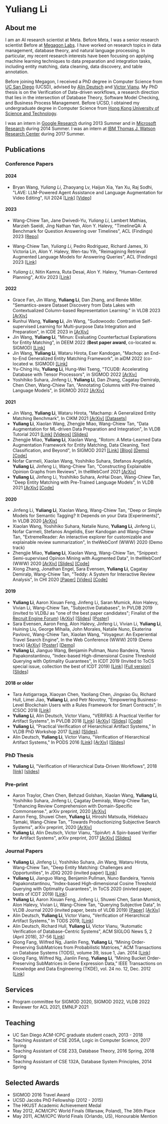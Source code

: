 # Yuliang Li

## About me

I am an AI research scientist at Meta. Before Meta, I was a senior research scientist Before at [Megagon Labs](https://megagon.ai/). I have worked on research topics in data management, database theory, and natural language processing. In particular, my recent research interests have been focusing on applying machine learning techniques to data preparation and integration tasks, including entity matching, data cleaning, data discovery, and table annotation.

Before joining Megagon, I received a PhD degree in Computer Science from [UC San Diego](http://www.cs.ucsd.edu/) (UCSD), advised by [Alin Deutsch](http://db.ucsd.edu/People/alin/) and [Victor Vianu](https://cseweb.ucsd.edu/~vianu/). My PhD thesis is on the Verification of Data-driven workflows, a research direction that lies in the intersection of Database Theory, Software Model Checking, and Business Process Management. Before UCSD,  I obtained my undergraduate degree in Computer Science from [Hong Kong University of Science and Technology](http://www.ust.hk). 

I was an intern in [Google Research](https://research.google.com/) during 2013 Summer and in [Microsoft Research](https://www.microsoft.com/en-us/research/group/data-management-exploration-and-mining-dmx/) during 2014 Summer. I was an intern at [IBM Thomas J. Watson Research Center](http://www.research.ibm.com/labs/watson/index.shtml) during 2017 Summer.


## Publications

### Conference Papers

#### 2024

* Bryan Wang, *Yuliang Li*, Zhaoyang Lv, Haijun Xia, Yan Xu, Raj Sodhi, "LAVE: LLM-Powered Agent Assistance and Language Augmentation for Video Editing", IUI 2024 [[Link]](https://arxiv.org/abs/2402.10294) [[Video]](https://www.youtube.com/watch?v=t3jAqp0D3FI)

#### 2023

* Wang-Chiew Tan, Jane Dwivedi-Yu, *Yuliang Li*, Lambert Mathias, Marzieh Saeidi, Jing Nathan Yan, Alon Y. Halevy, "TimelineQA: A Benchmark for Question Answering over Timelines", ACL (Findings) 2023 [[Repo]](https://github.com/facebookresearch/TimelineQA)

* Wang-Chiew Tan, *Yuliang Li*, Pedro Rodriguez, Richard James, Xi Victoria Lin, Alon Y. Halevy, Wen-tau Yih, "Reimagining Retrieval Augmented Language Models for Answering Queries", ACL (Findings) 2023 [[Link]](https://arxiv.org/abs/2306.01061)

* *Yuliang Li*, Nitin Kamra, Ruta Desai, Alon Y. Halevy, "Human-Centered Planning", ArXiv 2023 [[Link]](https://arxiv.org/abs/2311.04403)

#### 2022

* Grace Fan, Jin Wang, **Yuliang Li**, Dan Zhang, and Renée Miller. "Semantics-aware Dataset Discovery from Data Lakes with Contextualized Column-based Representation Learning." in VLDB 2023 [[ArXiv]](https://arxiv.org/pdf/2210.01922.pdf)
* Runhui Wang, **Yuliang Li**, Jin Wang, "Sudowoodo: Contrastive Self-supervised Learning for Multi-purpose Data Integration and Preparation", in ICDE 2023 in [[ArXiv]](https://arxiv.org/abs/2207.04122)
* Jin Wang, **Yuliang Li**, "Minun: Evaluating Counterfactual Explanations for Entity Matching", in DEEM 2022 (**Best paper award**, co-located w. SIGMOD) [[Link]](https://drive.google.com/file/d/1FV7zJdSUfK4foeu5vq_B_PgtNnOZqfbn/view)
* Jin Wang, **Yuliang Li**, Wataru Hirota, Eser Kandogan, "Machop: an End-to-End Generalized Entity Matching Framework", in aiDM 2022 (co-located w. SIGMOD) [[Link]](https://drive.google.com/file/d/1YeLlq2JtYshD2M8yRAliE2EY1YEaJv60/view?usp=sharing)
* Yu-Ching Hu, **Yuliang Li**, Hung-Wei Tseng, "TCUDB: Accelerating Database with Tensor Processors", in SIGMOD 2022 [[ArXiv]](https://arxiv.org/pdf/2112.07552.pdf)
* Yoshihiko Suhara, Jinfeng Li, **Yuliang Li**, Dan Zhang, Cagatay Demiralp, Chen Chen, Wang-Chiew Tan, "Annotating Columns with Pre-trained Language Models", in SIGMOD 2022 [[ArXiv]](https://arxiv.org/pdf/2104.01785.pdf)


#### 2021
* Jin Wang, **Yuliang Li**, Wataru Hirota, "Machamp: A Generalized Entity Matching Benchmark", In CIKM 2021 [[ArXiv]](https://arxiv.org/abs/2106.08455v) [[Datasets]](https://github.com/megagonlabs/machamp)
* **Yuliang Li**, Xiaolan Wang, Zhengjie Miao, Wang-Chiew Tan, "Data Augmentation for ML-driven Data Preparation and Integration", In VLDB Tutorial 2021 [[Link]](http://vldb.org/pvldb/vol14/p3182-li.pdf) [[Videos]](https://www.youtube.com/playlist?list=PLj4y_dpHi4eLwo1NGHo2lM18Xk6nUtAJj) [[Slides]](https://vldb.org/2021/files/slides/tutorial/tutorial7.pdf)
* Zhengjie Miao, **Yuliang Li**, Xiaolan Wang, "Rotom: A Meta-Learned Data Augmentation Framework for Entity Matching, Data Cleaning, Text Classification, and Beyond", In SIGMOD 2021 [[Link]](https://dl.acm.org/doi/abs/10.1145/3448016.3457258) [[Blog]](https://megagon.ai/blog/rotom-a-meta-learned-data-augmentation-framework-for-entity-matching-data-cleaning-text-classification-and-beyond/) [[Demo]](http://rotomdemo.megagon.info/) [[Code]](https://github.com/megagonlabs/rotom)
* Nofar Carmeli, Xiaolan Wang, Yoshihiko Suhara, Stefanos Angelidis, **Yuliang Li**, Jinfeng Li, Wang-Chiew Tan, "Constructing Explainable Opinion Graphs from Reviews", In theWebConf 2021 [[ArXiv]](https://arxiv.org/abs/2006.00119)
* **Yuliang Li**, Jinfeng Li, Yoshihiko Suhara, AnHai Doan, Wang-Chiew Tan, "Deep Entity Matching with Pre-Trained Language Models", In VLDB 2021 [[ArXiv]](https://arxiv.org/abs/2004.00584) [[Code]](https://github.com/megagonlabs/ditto) 

#### 2020
* Jinfeng Li, **Yuliang Li**, Xiaolan Wang, Wang-Chiew Tan, "Deep or Simple Models for Semantic Tagging? It Depends on your Data [Experiments]", In VLDB 2020 [[ArXiv]](https://arxiv.org/abs/2007.05651)
* Xiaolan Wang, Yoshihiko Suhara, Natalie Nuno, **Yuliang Li**, Jinfeng Li, Nofar Carmeli, Stefanos Angelidis, Eser Kandogan and Wang-Chiew Tan, "ExtremeReader: An interactive explorer for customizable and explainable review summarization", In theWebConf (WWW) 2020 (Demo track)
* Zhengjie Miao, **Yuliang Li**, Xiaolan Wang, Wang-Chiew Tan, "Snippext: Semi-supervised Opinion Mining with Augmented Data", In theWebConf (WWW) 2020 [[ArXiv]](https://arxiv.org/abs/2002.03049) [[Slides]](https://www.dropbox.com/s/p5tuc9964f1nrim/opinedb.pptx?dl=0) [[Code]](https://github.com/rit-git/Snippext_public)
* Xiong Zhang, Jonathan Engel, Sara Evensen, **Yuliang Li**, Çagatay Demiralp, Wang-Chiew Tan, "Teddy: A System for Interactive Review Analysis", In CHI 2020 [[Paper]](https://hci.stanford.edu/~cagatay/projects/teddy/Teddy-CHI20.pdf) [[Video]](https://vimeo.com/384454119)  [[Code]](https://github.com/megagonlabs/teddy)

#### 2019
* **Yuliang Li**, Aaron Xixuan Feng, Jinfeng Li, Saran Mumick, Alon Halevy, Vivian Li, Wang-Chiew Tan, "Subjective Databases", In PVLDB 2019 (invited to VLDBJ as "one of the best paper candidates"; Finalist of the [Recruit Engine Forum](https://megagon.ai/blog/megagon-labs-wins-award-at-recruit-engine-forum-for-work-on-opinedb/)) [[ArXiv]](https://arxiv.org/abs/1902.09661) [[Slides]](https://www.dropbox.com/s/p5tuc9964f1nrim/opinedb.pptx?dl=0)  [[Poster]](https://www.dropbox.com/s/own5fdexbaguwo9/vldb_poster.pptx?dl=0)
* Sara Evensen, Aaron Feng, Alon Halevy, Jinfeng Li, Vivian Li, **Yuliang Li**, Huining Liu, George Mihaila, John Morales, Natalie Nuno, Ekaterina Pavlovic, Wang-Chiew Tan, Xiaolan Wang, "Voyageur: An Experiential Travel Search Engine", In the Web Conference (WWW) 2019 (Demo track) [[ArXiv]](https://arxiv.org/abs/1902.09661) [[Poster]](https://www.dropbox.com/s/tokmvlijhuk9d1b/thewebconf_poster.pptx?dl=0) [[Demo]](http://voyageurlive.s3-website.us-east-2.amazonaws.com)
* **Yuliang Li**, Jianguo Wang, Benjamin Pullman, Nuno Bandeira, Yannis Papakonstantinou, "Index-based High-dimensional Cosine Threshold Querying with Optimality Guarantees", In ICDT 2019 (Invited to ToCS special issue, collection the best of ICDT 2019) [[Link]](http://drops.dagstuhl.de/opus/volltexte/2019/10313/pdf/LIPIcs-ICDT-2019-11.pdf) [[Full version]](http://db.ucsd.edu/wp-content/uploads/2018/12/ICDT_2019_paper.pdf) [[Slides]](https://www.dropbox.com/s/2tf0sva3k01nmjf/icdt2019.pptx?dl=0)

#### 2018 or older
* Tara Astigarraga, Xiaoyan Chen, Yaoliang Chen, Jingxiao Gu, Richard Hull, Limei Jiao, **Yuliang Li**, and Petr Novotny, "Empowering Business-Level Blockchain Users with a Rules Framework for Smart Contracts", In ICSOC 2018 [[Link]](https://link.springer.com/chapter/10.1007/978-3-030-03596-9_8)
* **Yuliang Li**, Alin Deutsch, Victor Vianu, "VERIFAS: A Practical Verifier for Artifact Systems", In PVLDB 2018 [[Link]](http://www.vldb.org/pvldb/vol11/p283-li.pdf) [[ArXiv]](https://arxiv.org/abs/1705.10007) [[Slides]](https://www.dropbox.com/s/6uahinfycj1nowm/db-talk.pptx?dl=0) [[Code]](https://github.com/oi02lyl/has-verifier)
* **Yuliang Li**, "Practical Verification of Hierarchical Artifact Systems," In VLDB PhD Workshop 2017 [[Link]](http://ceur-ws.org/Vol-1882/paper14.pdf) [[Slides]](https://www.dropbox.com/s/atemjpw7eyht1h2/vldb-phd-yuliang-li.pptx?dl=0).
* Alin Deutsch, **Yuliang Li**, Victor Vianu, "Verification of Hierarchical Artifact Systems," In PODS 2016 [[Link]](https://cseweb.ucsd.edu/~vianu/pods16.pdf) [[ArXiv]](http://arxiv.org/abs/1604.00967) [[Slides]](https://www.dropbox.com/s/bxzy9me90s906h7/pods16.pptx?dl=0)

### PhD Thesis
* **Yuliang Li**, "Verification of Hierarchical Data-Driven Workflows", 2018 [[link]](https://escholarship.org/uc/item/00q5p2t3) [[slides]](https://www.dropbox.com/s/ybc7vy30395cjdi/dissertation.pptx?dl=0)

### Pre-print

* Aaron Traylor, Chen Chen, Behzad Golshan, Xiaolan Wang, **Yuliang Li**, Yoshihiko Suhara, Jinfeng Li, Çagatay Demiralp, Wang-Chiew Tan, "Enhancing Review Comprehension with Domain-Specific Commonsense.", arXiv preprint, 2020 [[ArXiv]](https://arxiv.org/abs/2004.03020)
* Aaron Feng, Shuwei Chen, **Yuliang Li**, Hiroshi Matsuda, Hidekazu Tamaki, Wang-Chiew Tan, "Towards Productionizing Subjective Search Systems", arXiv preprint, 2020 [[ArXiv]](https://arxiv.org/abs/2003.13968)
* **Yuliang Li**, Alin Deutsch, Victor Vianu, "SpinArt: A Spin-based Verifier for Artifact Systems", arXiv preprint, 2017 [[ArXiv]](https://arxiv.org/abs/1705.09427) [[Slides]](https://www.dropbox.com/s/vohuazds85fmh6q/spinart.pptx?dl=0)

### Journal Papers
* **Yuliang Li**, Jinfeng Li, Yoshihiko Suhara, Jin Wang, Wataru Hirota, Wang-Chiew Tan, "Deep Entity Matching: Challenges and Opportunities", In JDIQ 2020 (invited paper) [[Link]](https://dl.acm.org/doi/10.1145/3431816)
* **Yuliang Li**, Jianguo Wang, Benjamin Pullman, Nuno Bandeira, Yannis Papakonstantinou, "Index-based High-dimensional Cosine Threshold Querying with Optimality Guarantees", In ToCS 2020 (inivted paper, bests of ICDT 2019) [[Link]](https://link.springer.com/article/10.1007/s00224-020-10009-6)
* **Yuliang Li**, Aaron Xixuan Feng, Jinfeng Li, Shuwei Chen, Saran Mumick, Alon Halevy, Vivian Li, Wang-Chiew Tan, "Querying Subjective Data", In VLDB Journal 2020 (invited paper, bests of VLDB 2019) [[Paper]](https://link.springer.com/article/10.1007/s00778-020-00634-5) [[ArXiv]](https://arxiv.org/abs/1902.09661)
* Alin Deutsch, **Yuliang Li**, Victor Vianu, "Verification of Hierarchical Artifact Systems," In TODS 2019, [[Link]](https://dl.acm.org/citation.cfm?id=3321487)
* Alin Deutsch, Richard Hull, **Yuliang Li**, Victor Vianu, “Automatic Verification of Database-Centric Systems”, ACM SIGLOG News 5, 2 (April 2018), 37-56 [[Link]](http://www.cs.ox.ac.uk/andrzej.murawski/siglog_news_16.pdf)
* Qiong Fang, Wilfred Ng, Jianlin Feng, **Yuliang Li**, “Mining Order-Preserving SubMatrices from Probabilistic Matrices,” ACM Transactions on Database Systems (TODS), volume 39, issue 1, Jan. 2014 [[Link]](http://www.cs.ust.hk/~wilfred/paper/tods14.pdf)
* Qiong Fang, Wilfred Ng, Jianlin Feng, **Yuliang Li**, “Mining Bucket Order-Preserving SubMatrices in Gene Expression Data,” IEEE Transactions on Knowledge and Data Engineering (TKDE), vol. 24 no. 12, Dec. 2012 [[Link]](http://ieeexplore.ieee.org/document/5989809/)

## Services
* Program committee for SIGMOD 2020, SIGMOD 2022, VLDB 2022
* Reviewer for ACL 2021, EMNLP 2021

## Teaching

* UC San Diego ACM-ICPC graduate student coach, 2013 - 2018
* Teaching Assistant of CSE 205A, Logic in Computer Science, 2017 Spring
* Teaching Assistant of CSE 233, Database Theory, 2016 Spring, 2018 Spring
* Teaching Assistant of CSE 132A, Database System Principles, 2014 Spring


## Selected Awards
* SIGMOD 2016 Travel Award
* UCSD Jacobs PhD Fellowship (2012 - 2015)
* The HKUST Academic Achievement Medal
* May 2012, ACM/ICPC World Finals (Warsaw, Poland), The 36th Place
* May 2011, ACM/ICPC World Finals (Orlando, US), Honourable Mention
